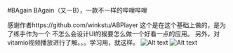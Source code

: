  
#BAgain 
BAgain（又一B），一款不一样的哔哩哔哩 

感谢作者https://github.com/winkstu/ABPlayer
这个是在这个基础上做的，是为了练手作为一个
不怎么会设计UI的猴要怎么做一个好看一点的应用。
另外，对vitamio视频播放进行了解。。。学习用，就这样。
![Alt text](/raybest4u/bgain/blob/master/images/screen1.png)
![Alt text](/raybest4u/bgain/blob/master/images/screen2.png) 

